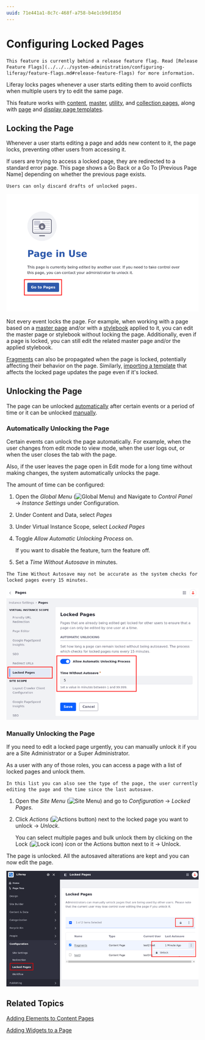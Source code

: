 ```yaml
---
uuid: 71e441a1-8c7c-468f-a758-b4e1cb9d185d
---
```

# Configuring Locked Pages

```{important}
This feature is currently behind a release feature flag. Read [Release Feature Flags](../../../system-administration/configuring-liferay/feature-flags.md#release-feature-flags) for more information.
```

Liferay locks pages whenever a user starts editing them to avoid conflicts when multiple users try to edit the same page.

This feature works with [content](../using-content-pages.md), [master](../defining-headers-and-footers/master-page-templates.md), [utility](../adding-pages/using-utility-pages.md), and [collection pages](../../../content-authoring-and-management/collections-and-collection-pages.md), along with [page](../adding-pages/creating-a-page-template.md) and [display page templates](../../displaying-content/using-display-page-templates.md).

## Locking the Page

Whenever a user starts editing a page and adds new content to it, the page locks, preventing other users from accessing it.

If users are trying to access a locked page, they are redirected to a standard error page. This page shows a Go Back or a Go To [Previous Page Name] depending on whether the previous page exists.

```{note}
Users can only discard drafts of unlocked pages.
```

![Trying to access locked pages redirects the user to a generic error page](./configuring-locked-pages/images/01.png)

Not every event locks the page. For example, when working with a page based on a [master page](../defining-headers-and-footers/managing-master-page-templates.md) and/or with a [stylebook](../../site-appearance/style-books.md) applied to it, you can edit the master page or stylebook without locking the page. Additionally, even if a page is locked, you can still edit the related master page and/or the applied stylebook.

[Fragments](../page-fragments-and-widgets/using-fragments.md) can also be propagated when the page is locked, potentially affecting their behavior on the page. Similarly, [importing a template](../adding-pages/exporting-and-importing-page-templates.md) that affects the locked page updates the page even if it's locked.

## Unlocking the Page

The page can be unlocked [automatically](#automatically-unlocking-the-page) after certain events or a period of time or it can be unlocked [manually](#manually-unlocking-the-page).

### Automatically Unlocking the Page

Certain events can unlock the page automatically. For example, when the user changes from edit mode to view mode, when the user logs out, or when the user closes the tab with the page.

Also, if the user leaves the page open in Edit mode for a long time without making changes, the system automatically unlocks the page.

The amount of time can be configured:

1. Open the *Global Menu* (![Global Menu](../../../images/icon-applications-menu.png)) and Navigate to *Control Panel* &rarr; *Instance Settings* under Configuration.

1. Under Content and Data, select *Pages*

1. Under Virtual Instance Scope, select *Locked Pages*

1. Toggle *Allow Automatic Unlocking Process* on.

   If you want to disable the feature, turn the feature off.

1. Set a *Time Without Autosave* in minutes.

```{warning}
The Time Without Autosave may not be accurate as the system checks for locked pages every 15 minutes.
```

![Set the automatic unlocking time in Instance Settings](./configuring-locked-pages/images/02.png)

### Manually Unlocking the Page

If you need to edit a locked page urgently, you can manually unlock it if you are a Site Administrator or a Super Administrator.

As a user with any of those roles, you can access a page with a list of locked pages and unlock them.

```{tip}
In this list you can also see the type of the page, the user currently editing the page and the time since the last autosave.
```

1. Open the *Site Menu* (![Site Menu](../../../images/icon-product-menu.png)) and go to *Configuration* &rarr; *Locked Pages*.

1. Click *Actions* (![Actions button](../../../images/icon-actions.png)) next to the locked page you want to unlock &rarr; *Unlock*.

   You can select multiple pages and bulk unlock them by clicking on the Lock (![Lock icon](../../../images/icon-lock.png)) icon or the Actions button next to it &rarr; Unlock.

The page is unlocked. All the autosaved alterations are kept and you can now edit the page.

![If you are a Site Administrator or a Super Administrator, you can unlock any page manually](./configuring-locked-pages/images/03.png)

## Related Topics

[Adding Elements to Content Pages](../using-content-pages/adding-elements-to-content-pages.md)

[Adding Widgets to a Page](../using-widget-pages/adding-widgets-to-a-page.md)
